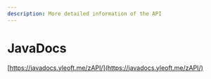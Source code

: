 ```yaml
---
description: More detailed information of the API
---
```


# JavaDocs

[https://javadocs.yleoft.me/zAPI/](https://javadocs.yleoft.me/zAPI/)

